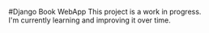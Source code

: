 #Django Book WebApp
This project is a work in progress.  
I'm currently learning and improving it over time.
